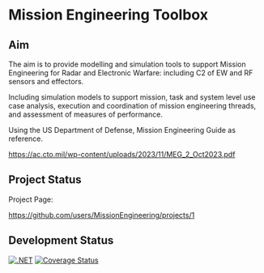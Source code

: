 # Mission Engineering Toolbox

## Aim

The aim is to provide modelling and simulation tools to support Mission Engineering for Radar and Electronic Warfare: including C2 of EW and RF sensors and effectors.

Including simulation models to support mission, task and system level use case analysis, execution and coordination of mission engineering threads, and assessment of measures of performance.

Using the US Department of Defense, Mission Engineering Guide as reference.

https://ac.cto.mil/wp-content/uploads/2023/11/MEG_2_Oct2023.pdf

## Project Status

Project Page:

https://github.com/users/MissionEngineering/projects/1

## Development Status

<!-- [START BADGES] -->

[![.NET](https://github.com/MissionEngineering/MissionEngineeringToolbox/actions/workflows/dotnet.yml/badge.png)](https://github.com/MissionEngineering/MissionEngineeringToolbox/actions/workflows/dotnet.yml)
[![Coverage Status](https://coveralls.io/repos/github/MissionEngineering/MissionEngineeringToolbox/badge.svg?branch=main)](https://coveralls.io/github/MissionEngineering/MissionEngineeringToolbox?branch=main)

<!-- [END BADGES] -->
